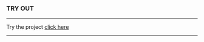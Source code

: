 ### TRY OUT

---

Try the project [click here][link]

---

[link]: http://chaitakgorai.me/javascript_projects/Blurry_loading
